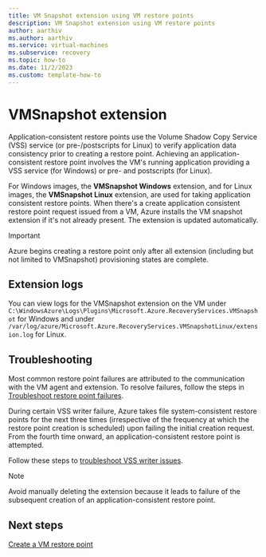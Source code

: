 ```yaml
---
title: VM Snapshot extension using VM restore points
description: VM Snapshot extension using VM restore points
author: aarthiv
ms.author: aarthiv
ms.service: virtual-machines
ms.subservice: recovery
ms.topic: how-to
ms.date: 11/2/2023
ms.custom: template-how-to
---
```


# VMSnapshot extension

Application-consistent restore points use the Volume Shadow Copy Service (VSS) service (or pre-/postscripts for Linux) to verify application data consistency prior to creating a restore point. Achieving an application-consistent restore point involves the VM's running application providing a VSS service (for Windows) or pre- and postscripts (for Linux).

For Windows images, the **VMSnapshot Windows** extension, and for Linux images, the **VMSnapshot Linux** extension, are used for taking application consistent restore points. When there's a create application consistent restore point request issued from a VM, Azure installs the VM snapshot extension if it's not already present. The extension is updated automatically.

> [!IMPORTANT]
> Azure begins creating a restore point only after all extension (including but not limited to VMSnapshot) provisioning states are complete.

## Extension logs

You can view logs for the VMSnapshot extension on the VM under
```C:\WindowsAzure\Logs\Plugins\Microsoft.Azure.RecoveryServices.VMSnapshot``` for Windows and under ```/var/log/azure/Microsoft.Azure.RecoveryServices.VMSnapshotLinux/extension.log``` for Linux.

## Troubleshooting

Most common restore point failures are attributed to the communication with the VM agent and extension. To resolve failures, follow the steps in [Troubleshoot restore point failures](restore-point-troubleshooting.md).

During certain VSS writer failure, Azure takes file system-consistent restore points for the next three times (irrespective of the frequency at which the restore point creation is scheduled) upon failing the initial creation request. From the fourth time onward, an application-consistent restore point is attempted.

Follow these steps to [troubleshoot VSS writer issues](../backup/backup-azure-vms-troubleshoot.md#extensionfailedvsswriterinbadstate---snapshot-operation-failed-because-vss-writers-were-in-a-bad-state).

> [!NOTE]
> Avoid manually deleting the extension because it leads to failure of the subsequent creation of an application-consistent restore point.

## Next steps

[Create a VM restore point](create-restore-points.md)